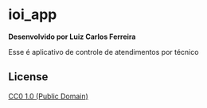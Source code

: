 # ioi_app

**Desenvolvido por Luiz Carlos Ferreira**

Esse é aplicativo de controle de atendimentos por técnico


## License

[CC0 1.0 (Public Domain)](LICENSE.md)
